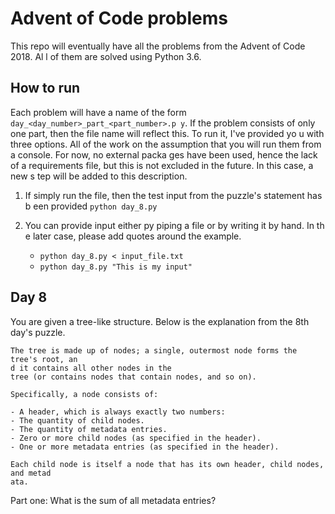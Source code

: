 # Advent of Code problems

This repo will eventually have all the problems from the Advent of Code 2018. Al
l of them are solved using Python 3.6.

## How to run
Each problem will have a name of the form `day_<day_number>_part_<part_number>.p
y`. If the problem consists of
only one part, then the file name will reflect this. To run it, I've provided yo
u with three options. All of the work on
the assumption that you will run them from a console. For now, no external packa
ges have been used, hence the lack of a
requirements file, but this is not excluded in the future. In this case, a new s
tep will be added to this description.

1. If simply run the file, then the test input from the puzzle's statement has b
een provided
    `python day_8.py`

2. You can provide input either py piping a file or by writing it by hand. In th
e later case, please add quotes around
the example.
    * `python day_8.py < input_file.txt`
    * `python day_8.py "This is my input"`


## Day 8
You are given a tree-like structure. Below is the explanation from the 8th day's
 puzzle.

```text
The tree is made up of nodes; a single, outermost node forms the tree's root, an
d it contains all other nodes in the
tree (or contains nodes that contain nodes, and so on).

Specifically, a node consists of:

- A header, which is always exactly two numbers:
- The quantity of child nodes.
- The quantity of metadata entries.
- Zero or more child nodes (as specified in the header).
- One or more metadata entries (as specified in the header).

Each child node is itself a node that has its own header, child nodes, and metad
ata.
```

Part one: What is the sum of all metadata entries?

